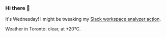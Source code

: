 ### Hi there :wave:

It's Wednesday! I might be tweaking my [Slack workspace analyzer action](https://github.com/bewuethr/slack-analyzer).

Weather in Toronto: clear, at +20°C.
